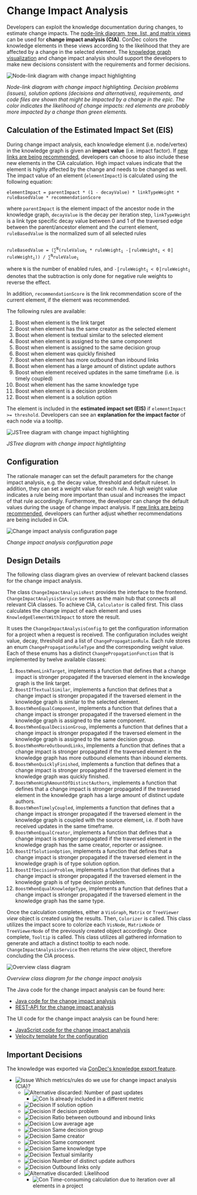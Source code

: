 # Change Impact Analysis

Developers can exploit the knowledge documentation during changes, to estimate change impacts.
The [node-link diagram, tree, list, and matrix views](knowledge-visualization.md) can be used for **change impact analysis (CIA)**.
ConDec colors the knowledge elements in these views according to the likelihood that they are affected by a change in the selected element.
The [knowledge graph visualization](knowledge-visualization.md) and change impact analysis should support the developers to make new decisions consistent with the requirements and former decisions.

![Node-link diagram with change impact highlighting](../screenshots/change_impact_analysis_user_story_ise2020_graph.png)

*Node-link diagram with change impact highlighting. 
Decision problems (issues), solution options (decisions and alternatives), requirements, and code files are shown that might be impacted by a change in the epic. 
The color indicates the likelihood of change impacts: 
red elements are probably more impacted by a change than green elements.*

## Calculation of the Estimated Impact Set (EIS)

During change impact analysis, each knowledge element (i.e. node/vertex) in the knowledge graph is given an **impact value** (i.e. impact factor). If [new links are being recommended](link-recommendation.md), developers can choose to also include these new elements in the CIA calculation.
High impact values indicate that the element is highly affected by the change and needs to be changed as well. 
The impact value of an element (`elementImpact`) is calculated using the following equation:

```
elementImpact = parentImpact * (1 - decayValue) * linkTypeWeight * ruleBasedValue * recommendationScore
```

where `parentImpact` is the element impact of the ancestor node in the knowledge graph, 
`decayValue` is the decay per iteration step, `linkTypeWeight` is a link type specific decay value between 0 and 1 of the traversed edge between the parent/ancestor element and the current element, `ruleBasedValue` is the normalized sum of all selected rules

<code>
ruleBasedValue = (&sum;<sup>N</sup>(ruleValue<sub>i</sub> * ruleWeight<sub>i</sub> -&#12314;ruleWeight<sub>i</sub> < 0&#12315;ruleWeight<sub>i</sub>)) / &sum;<sup>N</sup>ruleValue<sub>i</sub>
</code>

where `N` is the number of enabled rules, and
<code>-&#12314;ruleWeight<sub>i</sub> < 0&#12315;ruleWeight<sub>i</sub></code> denotes that the subtraction is only done for negative rule weights to reverse the effect.

In addition, `recommendationScore` is the link recommendation score of the current element, if the element was recommended.

The following rules are available:

1. Boost when element is the link target
2. Boost when element has the same creator as the selected element
3. Boost when element is textual similar to the selected element
4. Boost when element is assigned to the same component
5. Boost when element is assigned to the same decision group
6. Boost when element was quickly finished
7. Boost when element has more outbound than inbound links 
8. Boost when element has a large amount of distinct update authors
9. Boost when element received updates in the same timeframe (i.e. is timely coupled)
10. Boost when element has the same knowledge type
11. Boost when element is a decision problem
12. Boost when element is a solution option

The element is included in the **estimated impact set (EIS)** if `elementImpact >= threshold`.
Developers can see an **explanation for the impact factor** of each node via a tooltip.

![JSTree diagram with change impact highlighting](../screenshots/change_impact_analysis_treeview_tooltip.png)

*JSTree diagram with change impact hightlighting*

## Configuration
The rationale manager can set the default parameters for the change impact analysis, e.g. the decay value, threshold and default ruleset. In addition, they can set a weight value for each rule. A high weight value indicates a rule being more important than usual and increases the impact of that rule accordingly.
Furthermore, the developer can change the default values during the usage of change impact analysis. If [new links are being recommended](link-recommendation.md), developers can further adjust whether recommendations are being included in CIA.

![Change impact analysis configuration page](../screenshots/change_impact_analysis_configuration.png)

*Change impact analysis configuration page*

## Design Details
The following class diagram gives an overview of relevant backend classes for the change impact analysis.

The class `ChangeImpactAnalysisRest` provides the interface to the frontend. 
`ChangeImpactAnalysisService` serves as the main hub that connects all relevant CIA classes.
To achieve CIA, `Calculator` is called first. This class calculates the change impact of each element and uses `KnowledgeElementWithImpact` to store the result.

It uses the `ChangeImpactAnalysisConfig` to get the configuration information for a project when a request is received. The configuration includes weight value, decay, threshold and a list of `ChangePropagationRule`. Each rule stores an enum `ChangePropagationRuleType` and the corresponding weight value. Each of these enums has a distinct `ChangePropagationFunction` that is implemented by twelve available classes:

1. `BoostWhenLinkTarget`, implements a function that defines that a change impact is stronger propagated if the traversed element in the knowledge graph is the link target.
2. `BoostIfTextualSimilar`, implements a function that defines that a change impact is stronger propagated if the traversed element in the knowledge graph is similar to the selected element.
3. `BoostWhenEqualComponent`, implements a function that defines that a change impact is stronger propagated if the traversed element in the knowledge graph is assigned to the same component.
4. `BoostWhenEqualDecisionGroup`, implements a function that defines that a change impact is stronger propagated if the traversed element in the knowledge graph is assigned to the same decision group.
5. `BoostWhenMoreOutboundLinks`, implements a function that defines that a change impact is stronger propagated if the traversed element in the knowledge graph has more outbound elements than inbound elements.
6. `BoostWhenQuicklyFinished`, implements a function that defines that a change impact is stronger propagated if the traversed element in the knowledge graph was quickly finished.
7. `BoostWhenHighAmountOfDistinctAuthors`, implements a function that defines that a change impact is stronger propagated if the traversed element in the knowledge graph has a large amount of distinct update authors.
8. `BoostWhenTimelyCoupled`, implements a function that defines that a change impact is stronger propagated if the traversed element in the knowledge graph is coupled with the source element, i.e. if both have received updates in the same timeframe.
9. `BoostWhenEqualCreator`, implements a function that defines that a change impact is stronger propagated if the traversed element in the knowledge graph has the same creator, reporter or assignee.
10. `BoostIfSolutionOption`, implements a function that defines that a change impact is stronger propagated if the traversed element in the knowledge graph is of type solution option.
11. `BoostIfDecisionProblem`, implements a function that defines that a change impact is stronger propagated if the traversed element in the knowledge graph is of type decision problem.
12. `BoostWhenEqualKnowledgeType`, implements a function that defines that a change impact is stronger propagated if the traversed element in the knowledge graph has the same type.

Once the calculation completes, either a `VisGraph`, `Matrix` or `TreeViewer` *view* object is created using the results. Then, `Colorizer` is called. This class utilizes the impact score to colorize each `VisNode`, `MatrixNode` or `TreeViewerNode` of the previously created object accordingly.
Once complete, `Tooltip` is called. This class utilizes all gathered information to generate and attach a distinct tooltip to each node. `ChangeImpactAnalysisService` then returns the *view* object, therefore concluding the CIA process.

![Overview class diagram](../screenshots/change_impact_analysis_class_diagram.png)

*Overview class diagram for the change impact analysis*

The Java code for the change impact analysis can be found here:

- [Java code for the change impact analysis](../../src/main/java/de/uhd/ifi/se/decision/management/jira/changeimpactanalysis)
- [REST-API for the change impact analysis](../../src/main/java/de/uhd/ifi/se/decision/management/jira/rest/ChangeImpactAnalysisRest.java)

The UI code for the change impact analysis can be found here:

- [JavaScript code for the change impact analysis](../../src/main/resources/js/changeimpactanalysis)
- [Velocity template for the configuration](../../src/main/resources/templates/settings/changeImpactAnalysisSettings.vm)

## Important Decisions

The knowledge was exported via [ConDec's knowledge export feature](knowledge-export.md).

- ![Issue](https://raw.githubusercontent.com/cures-hub/cures-condec-jira/master/src/main/resources/images/issue.png) Which metrics/rules do we use for change impact analysis (CIA)?
	- ![Alternative](https://raw.githubusercontent.com/cures-hub/cures-condec-jira/master/src/main/resources/images/alternative.png) discarded: Number of past updates
		- ![Con](https://raw.githubusercontent.com/cures-hub/cures-condec-jira/master/src/main/resources/images/argument_con.png) Is already included in a different metric
	- ![Decision](https://raw.githubusercontent.com/cures-hub/cures-condec-jira/master/src/main/resources/images/decision.png) If solution option
	- ![Decision](https://raw.githubusercontent.com/cures-hub/cures-condec-jira/master/src/main/resources/images/decision.png) If decision problem
	- ![Decision](https://raw.githubusercontent.com/cures-hub/cures-condec-jira/master/src/main/resources/images/decision.png) Ratio between outbound and inbound links
	- ![Decision](https://raw.githubusercontent.com/cures-hub/cures-condec-jira/master/src/main/resources/images/decision.png) Low average age
	- ![Decision](https://raw.githubusercontent.com/cures-hub/cures-condec-jira/master/src/main/resources/images/decision.png) Same decision group
	- ![Decision](https://raw.githubusercontent.com/cures-hub/cures-condec-jira/master/src/main/resources/images/decision.png) Same creator
	- ![Decision](https://raw.githubusercontent.com/cures-hub/cures-condec-jira/master/src/main/resources/images/decision.png) Same component
	- ![Decision](https://raw.githubusercontent.com/cures-hub/cures-condec-jira/master/src/main/resources/images/decision.png) Same knowledge type
	- ![Decision](https://raw.githubusercontent.com/cures-hub/cures-condec-jira/master/src/main/resources/images/decision.png) Textual similarity
	- ![Decision](https://raw.githubusercontent.com/cures-hub/cures-condec-jira/master/src/main/resources/images/decision.png) Number of distinct update authors
	- ![Decision](https://raw.githubusercontent.com/cures-hub/cures-condec-jira/master/src/main/resources/images/decision.png) Outbound links only
	- ![Alternative](https://raw.githubusercontent.com/cures-hub/cures-condec-jira/master/src/main/resources/images/alternative.png) discarded: Likelihood
		- ![Con](https://raw.githubusercontent.com/cures-hub/cures-condec-jira/master/src/main/resources/images/argument_con.png) Time-consuming calculation due to iteration over all elements in a project